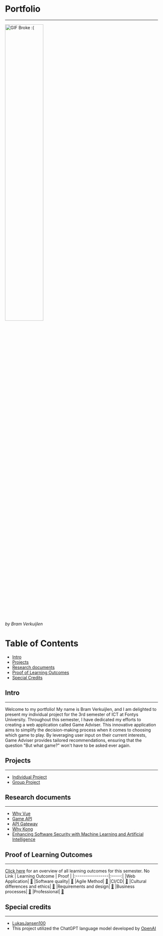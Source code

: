 # Portfolio
***
<img src="https://thumbs.gfycat.com/SevereEvilDeer-max-1mb.gif" alt="GIF Broke :(" width="50%" height="50%" />

*by Bram Verkuijlen*

# Table of Contents
- [Intro](#intro)
- [Projects](#projects)
- [Research documents](#research-documents)
- [Proof of Learning Outcomes](#proof-of-learning-outcomes)
- [Special Credits](#special-credits)

## Intro
***
Welcome to my portfolio! My name is Bram Verkuijlen, and I am delighted to present my individual project for the 3rd semester of ICT at Fontys University. Throughout this semester, I have dedicated my efforts to creating a web application called Game Adviser. This innovative application aims to simplify the decision-making process when it comes to choosing which game to play. By leveraging user input on their current interests, Game Adviser provides tailored recommendations, ensuring that the question "But what game?" won't have to be asked ever again.

## Projects
***
- [Individual Project](https://github.com/Phantom-works)
- [Group Project](https://github.com/Null-Not-Found)

## Research documents
***
- [Why Vue](https://github.com/BramVerkuijlen/Portfolio-S3/blob/main/Research/Why%20Vue.md)
- [Game API](https://github.com/BramVerkuijlen/Portfolio-S3/blob/main/Research/Game%20API.md)
- [API Gateway](https://github.com/BramVerkuijlen/Portfolio-S3/blob/main/Research/API%20Gateway.md)
- [Why Kong](https://github.com/BramVerkuijlen/Portfolio-S3/blob/main/Research/Why%20Kong.md)
- [Enhancing Software Security with Machine Learning and Artificial Intelligence](https://github.com/BramVerkuijlen/Portfolio-S3/blob/main/Research/SecurityMachineLearning.md#real-life-applications)

## Proof of Learning Outcomes
***
[Click here]() for an overview of all learning outcomes for this semester. No Link
| Learning Outcome | Proof |
|:-----------------|:-----:|
|Web Application| [🔗](https://github.com/BramVerkuijlen/Portfolio-S3/blob/main/ProofLearningOutcomes/Web%20application.md)
|Software quality| [🔗](https://github.com/BramVerkuijlen/Portfolio-S3/blob/main/ProofLearningOutcomes/SoftwareQuality.md)
|Agile Method| [🔗](https://github.com/BramVerkuijlen/Portfolio-S3/blob/main/ProofLearningOutcomes/Agile.md)
|CI/CD| [🔗](https://github.com/BramVerkuijlen/Portfolio-S3/blob/main/ProofLearningOutcomes/CI-CD.md)
|Cultural differences and ethics| [🔗](https://github.com/BramVerkuijlen/Portfolio-S3/blob/main/ProofLearningOutcomes/Cultural%20differences%20and%20ethics.md)
|Requirements and design| [🔗](https://github.com/BramVerkuijlen/Portfolio-S3/blob/main/ProofLearningOutcomes/Requirements%20and%20design.md)
|Business processes| [🔗](https://github.com/BramVerkuijlen/Portfolio-S3/blob/main/ProofLearningOutcomes/Business%20processes.md)
|Professional| [🔗](https://github.com/BramVerkuijlen/Portfolio-S3/blob/main/ProofLearningOutcomes/Professional.md)

## Special credits
***
- [LukasJansen100](https://github.com/LukasJansen100/Portfolio-S3)
- This project utilized the ChatGPT language model developed by [OpenAI](https://openai.com/)



